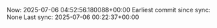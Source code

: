 Now: 2025-07-06 04:52:56.180088+00:00 Earliest commit since sync: None Last sync: 2025-07-06 00:22:37+00:00
